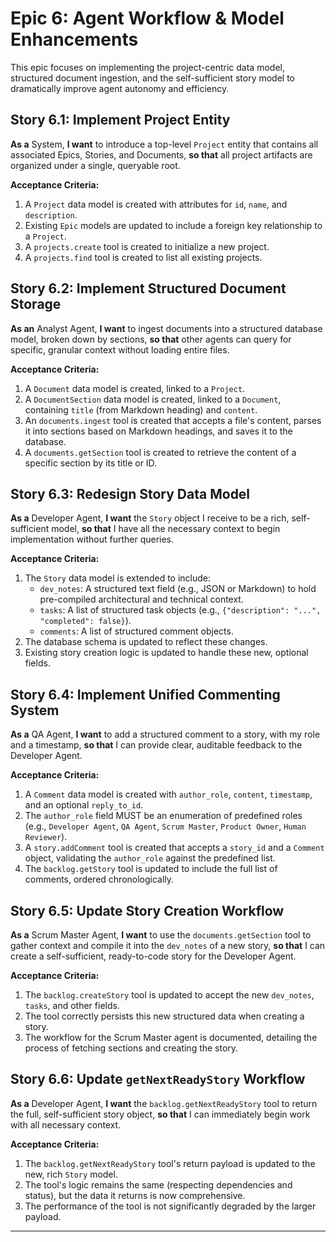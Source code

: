 # Epic 6: Agent Workflow & Model Enhancements

This epic focuses on implementing the project-centric data model, structured document ingestion, and the self-sufficient story model to dramatically improve agent autonomy and efficiency.

## Story 6.1: Implement Project Entity
**As a** System,
**I want** to introduce a top-level `Project` entity that contains all associated Epics, Stories, and Documents,
**so that** all project artifacts are organized under a single, queryable root.

**Acceptance Criteria:**
1.  A `Project` data model is created with attributes for `id`, `name`, and `description`.
2.  Existing `Epic` models are updated to include a foreign key relationship to a `Project`.
3.  A `projects.create` tool is created to initialize a new project.
4.  A `projects.find` tool is created to list all existing projects.

## Story 6.2: Implement Structured Document Storage
**As an** Analyst Agent,
**I want** to ingest documents into a structured database model, broken down by sections,
**so that** other agents can query for specific, granular context without loading entire files.

**Acceptance Criteria:**
1.  A `Document` data model is created, linked to a `Project`.
2.  A `DocumentSection` data model is created, linked to a `Document`, containing `title` (from Markdown heading) and `content`.
3.  An `documents.ingest` tool is created that accepts a file's content, parses it into sections based on Markdown headings, and saves it to the database.
4.  A `documents.getSection` tool is created to retrieve the content of a specific section by its title or ID.

## Story 6.3: Redesign Story Data Model
**As a** Developer Agent,
**I want** the `Story` object I receive to be a rich, self-sufficient model,
**so that** I have all the necessary context to begin implementation without further queries.

**Acceptance Criteria:**
1.  The `Story` data model is extended to include:
    *   `dev_notes`: A structured text field (e.g., JSON or Markdown) to hold pre-compiled architectural and technical context.
    *   `tasks`: A list of structured task objects (e.g., `{"description": "...", "completed": false}`).
    *   `comments`: A list of structured comment objects.
2.  The database schema is updated to reflect these changes.
3.  Existing story creation logic is updated to handle these new, optional fields.

## Story 6.4: Implement Unified Commenting System
**As a** QA Agent,
**I want** to add a structured comment to a story, with my role and a timestamp,
**so that** I can provide clear, auditable feedback to the Developer Agent.

**Acceptance Criteria:**
1.  A `Comment` data model is created with `author_role`, `content`, `timestamp`, and an optional `reply_to_id`.
2.  The `author_role` field MUST be an enumeration of predefined roles (e.g., `Developer Agent`, `QA Agent`, `Scrum Master`, `Product Owner`, `Human Reviewer`).
3.  A `story.addComment` tool is created that accepts a `story_id` and a `Comment` object, validating the `author_role` against the predefined list.
4.  The `backlog.getStory` tool is updated to include the full list of comments, ordered chronologically.

## Story 6.5: Update Story Creation Workflow
**As a** Scrum Master Agent,
**I want** to use the `documents.getSection` tool to gather context and compile it into the `dev_notes` of a new story,
**so that** I can create a self-sufficient, ready-to-code story for the Developer Agent.

**Acceptance Criteria:**
1.  The `backlog.createStory` tool is updated to accept the new `dev_notes`, `tasks`, and other fields.
2.  The tool correctly persists this new structured data when creating a story.
3.  The workflow for the Scrum Master agent is documented, detailing the process of fetching sections and creating the story.

## Story 6.6: Update `getNextReadyStory` Workflow
**As a** Developer Agent,
**I want** the `backlog.getNextReadyStory` tool to return the full, self-sufficient story object,
**so that** I can immediately begin work with all necessary context.

**Acceptance Criteria:**
1.  The `backlog.getNextReadyStory` tool's return payload is updated to the new, rich `Story` model.
2.  The tool's logic remains the same (respecting dependencies and status), but the data it returns is now comprehensive.
3.  The performance of the tool is not significantly degraded by the larger payload.

---
